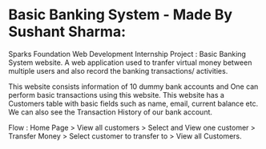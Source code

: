 # Basic Banking System - Made By Sushant Sharma: 
Sparks Foundation Web Development Internship Project : Basic Banking System website. 
A web application used to tranfer virtual money between multiple users and also record the banking transactions/ activities.

This website consists information of 10 dummy bank accounts and One can perform basic transactions using this website.
This website has a Customers table with basic fields such as name, email, current balance etc.
We can also see the Transaction History of our bank account.

Flow : Home Page > View all customers > Select and View one customer > Transfer Money > Select customer to transfer to > View all Customers.

